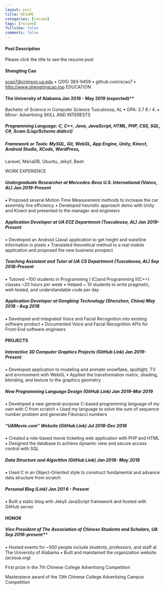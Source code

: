 ```yaml
---
layout: post
title: RESUME
categories: [resume]
tags: [resume]
fullview: false
comments: false
---
```

#### Post Description
Please click the title to see the resume post


#### Shengting Cao
scao7@crimson.ua.edu • (205) 393-9459 • github.com/scao7 • http://www.shengtingcao.top
EDUCATION
#### The University of Alabama Jan 2016 - May 2019 (expected)**
Bachelor of Science in Computer Science Tuscaloosa, AL
▪ GPA: 3.7 8 / 4.
▪ Minor: Advertising
SKILL AND INTERESTS

##### Programming Language: C, C++, Java, JavaScript, HTML, PHP, CSS, SQL, C#, Scam (Lisp/Scheme dialect)

##### Framework or Tools: MySQL, Git, WebGL, App Engine, Unity, Kinect, Android Studio, XCode, WordPress,
Laravel, MariaDB, Ubuntu, Jekyll, Bash

WORK EXPERIENCE

##### Undergraduate Researcher at Mercedes-Benz U.S. International (Vance, AL) **Jan 2019-Present**

▪ Proposed several Motion Time Measurement methods to increase the car assembly line efficiency
▪ Developed heuristic approach demo with Unity and Kinect and presented to the manager and engineers

##### Application Developer at UA ECE Department (Tuscaloosa, AL) **Jan 2019-Present**
▪ Developed an Android (Java) application to get height and waistline information in pixels
▪ Translated theoretical method to a real mobile application and proposed the new business prospect

##### Teaching Assistant and Tutor at UA CS Department (Tuscaloosa, AL) **Sep 2018-Present**
▪ Tutored ~100 students in Programming I (C)and Programming II(C++) classes ~20 hours per week
▪ Helped ~ 10 students to write pragmatic, well-tested, and understandable code per day
##### Application Developer at Gongbing Technology (Shenzhen, China) **May 2018 - Aug 2018**
▪ Developed and integrated Voice and Facial Recognition into existing software product
▪ Documented Voice and Facial Recognition APIs for Front-End software engineers

#### PROJECTS

##### Interactive 3D Computer Graphics Projects (GitHub Link) Jan 2019-Present

▪ Developed application to modeling and animate snowflake, spotlight, TV and environment with WebGL
▪ Applied the transformation matrix, shading, blending, and texture to the graphics geometry
##### New Programming Language Design (GitHub Link) Jan 2019-Mar 2019
▪ Developed a new general-purpose C-based programming language of my own with C from scratch
▪ Used my language to solve the sum of sequence number problem and generate Fibonacci numbers
##### “UAMovie.com” Website (GitHub Link) Jul 2018-Dec 2018
▪ Created a role-based movie ticketing web application with PHP and HTML
▪ Designed the database to achieve dynamic view and secure access control with SQL
##### Data Structure and Algorithm (GitHub Link) Jan 2018- May 2018
▪ Used C in an Object-Oriented style to construct fundamental and advance data structure from scratch
##### Personal Blog (Link) Jan 201 6 - Present
▪ Built a static blog with Jekyll JavaScript framework and hosted with GitHub server
#### HONOR
##### Vice President of The Association of Chinese Students and Scholars, UA Sep 2016-present**
▪ Hosted events for ~500 people include students, professors, and staff at The University of Alabama
▪ Built and maintained the organization website (acssua.org)

First prize in the 7th Chinese College Advertising Competition

Masterpiece award of the 13th Chinese College Advertising Campus Competition

